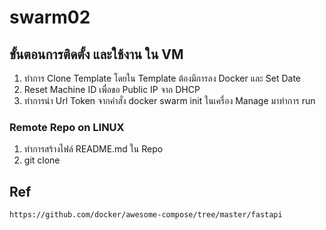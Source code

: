 # swarm02
## ขั้นตอนการติดตั้ง และใช้งาน ใน VM
 1. ทำการ Clone Template โดยใน Template ต้องมีการลง Docker และ Set Date
 2. Reset Machine ID เพื่อขอ Public IP จาก DHCP
 3. ทำการนำ Url Token จากคำสั่ง docker swarm init ในเครื่อง Manage มาทำการ run

### Remote Repo on LINUX
 1. ทำการสร้างไฟล์ README.md ใน Repo
 2. git clone <Url GIT Repo>

## Ref

    https://github.com/docker/awesome-compose/tree/master/fastapi